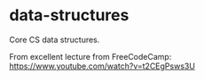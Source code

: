 # data-structures
Core CS data structures.

From excellent lecture from FreeCodeCamp: https://www.youtube.com/watch?v=t2CEgPsws3U
